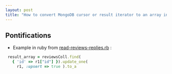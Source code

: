 ```yaml
---
layout: post
title: "How to convert MongoDB cursor or result iterator to an array in Ruby: use 'to_a()'"
---
```


## Pontifications

* Example in ruby from [read-reviews-replies.rb](https://github.com/rtanglao/rt-fennec-gplay/blob/master/read-reviews-replies.rb) : 

```ruby
 result_array = reviewsColl.find(
   { 'id' => r1["id"] }).update_one(
     r1, :upsert => true ).to_a
```



